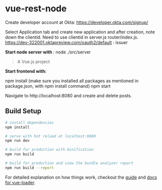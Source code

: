 # vue-rest-node


Create developer account at Okta:
https://developer.okta.com/signup/

Select Application tab and create new application and after creation, note down the clientid. Need to use clientid in server.js router/index.js.
https://dev-322001.oktapreview.com/oauth2/default : issuer

<b>Start node server with </b>: node ./src/server 
> A Vue.js project


<b>Start frontend with:</b>


npm install (make sure you installed all packages as mentioned in package.json, with npm install command)
npm start

Navigate to http://localhost:8080 and create and delete posts.

## Build Setup

``` bash
# install dependencies
npm install

# serve with hot reload at localhost:8080
npm run dev

# build for production with minification
npm run build

# build for production and view the bundle analyzer report
npm run build --report
```

For detailed explanation on how things work, checkout the [guide](http://vuejs-templates.github.io/webpack/) and [docs for vue-loader](http://vuejs.github.io/vue-loader).

